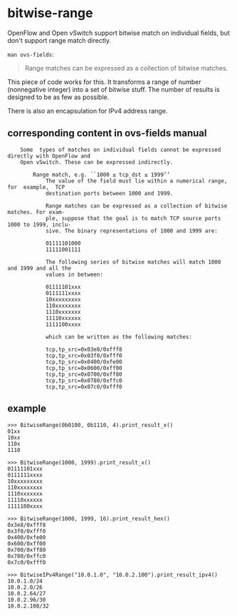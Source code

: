 # bitwise-range

OpenFlow and Open vSwitch support bitwise match on individual fields, but don't support range match directly.

`man ovs-fields`:  
> Range matches can be expressed as a collection of bitwise matches.

This piece of code works for this. It transforms a range of number (nonnegative integer) into a set of bitwise stuff. The number of results is designed to be as few as possible.

There is also an encapsulation for IPv4 address range.



## corresponding content in ovs-fields manual

```
    Some  types of matches on individual fields cannot be expressed directly with OpenFlow and
    Open vSwitch. These can be expressed indirectly.

        Range match, e.g. ``1000 ≤ tcp_dst ≤ 1999’’
            The value of the field must lie within a numerical range, for  example,  TCP
            destination ports between 1000 and 1999.

            Range matches can be expressed as a collection of bitwise matches. For exam‐
            ple, suppose that the goal is to match TCP source ports 1000 to 1999, inclu‐
            sive. The binary representations of 1000 and 1999 are:

            01111101000
            11111001111

            The following series of bitwise matches will match 1000 and 1999 and all the
            values in between:

            01111101xxx
            0111111xxxx
            10xxxxxxxxx
            110xxxxxxxx
            1110xxxxxxx
            11110xxxxxx
            1111100xxxx

            which can be written as the following matches:

            tcp,tp_src=0x03e8/0xfff8
            tcp,tp_src=0x03f0/0xfff0
            tcp,tp_src=0x0400/0xfe00
            tcp,tp_src=0x0600/0xff00
            tcp,tp_src=0x0700/0xff80
            tcp,tp_src=0x0780/0xffc0
            tcp,tp_src=0x07c0/0xfff0
```



## example

```
>>> BitwiseRange(0b0100, 0b1110, 4).print_result_x()
01xx
10xx
110x
1110

>>> BitwiseRange(1000, 1999).print_result_x()
01111101xxx
0111111xxxx
10xxxxxxxxx
110xxxxxxxx
1110xxxxxxx
11110xxxxxx
1111100xxxx

>>> BitwiseRange(1000, 1999, 16).print_result_hex()
0x3e8/0xfff8
0x3f0/0xfff0
0x400/0xfe00
0x600/0xff00
0x700/0xff80
0x780/0xffc0
0x7c0/0xfff0

>>> BitwiseIPv4Range("10.0.1.0", "10.0.2.100").print_result_ipv4()
10.0.1.0/24
10.0.2.0/26
10.0.2.64/27
10.0.2.96/30
10.0.2.100/32
```


